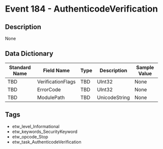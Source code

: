 # Event 184 - AuthenticodeVerification

## Description
None

## Data Dictionary
|Standard Name|Field Name|Type|Description|Sample Value|
|---|---|---|---|---|
|TBD|VerificationFlags|TBD|UInt32|None|None|
|TBD|ErrorCode|TBD|UInt32|None|None|
|TBD|ModulePath|TBD|UnicodeString|None|None|

## Tags
* etw_level_Informational
* etw_keywords_SecurityKeyword
* etw_opcode_Stop
* etw_task_AuthenticodeVerification